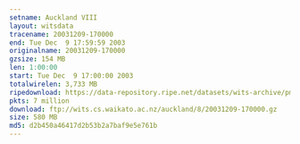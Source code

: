```yaml
---
setname: Auckland VIII
layout: witsdata
tracename: 20031209-170000
end: Tue Dec  9 17:59:59 2003
originalname: 20031209-170000
gzsize: 154 MB
len: 1:00:00
start: Tue Dec  9 17:00:00 2003
totalwirelen: 3,733 MB
ripedownload: https://data-repository.ripe.net/datasets/wits-archive/pma/long/auck/8//20031209-170000.gz
pkts: 7 million
download: ftp://wits.cs.waikato.ac.nz/auckland/8/20031209-170000.gz
size: 580 MB
md5: d2b450a46417d2b53b2a7baf9e5e761b
---
```

